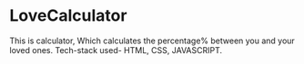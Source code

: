# LoveCalculator
This is calculator, Which calculates the percentage% between you and your loved ones. Tech-stack used- HTML, CSS, JAVASCRIPT.
